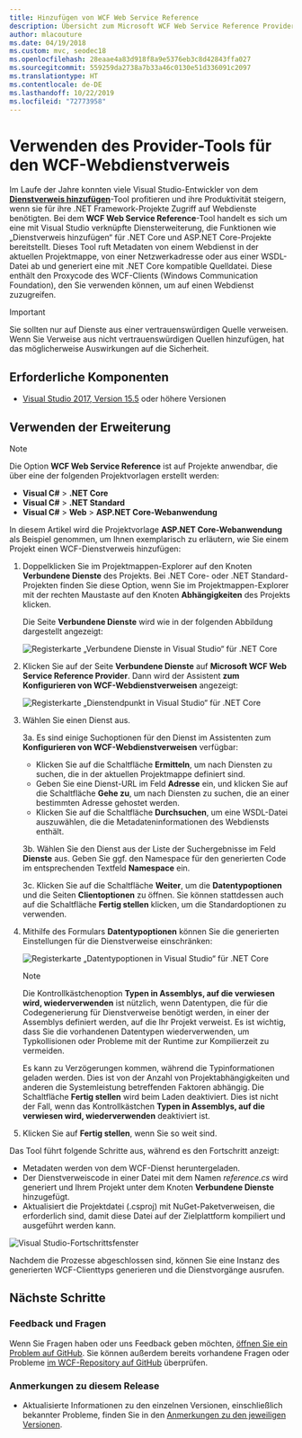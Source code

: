 ```yaml
---
title: Hinzufügen von WCF Web Service Reference
description: Übersicht zum Microsoft WCF Web Service Reference Provider-Tool, über das Funktionen für .NET Core- und ASP.NET Core-Projekte hinzugefügt werden, z.B. das Hinzufügen von Dienstverweisen für .NET Framework-Projekte.
author: mlacouture
ms.date: 04/19/2018
ms.custom: mvc, seodec18
ms.openlocfilehash: 28eaae4a83d918f8a9e5376eb3c8d42843ffa027
ms.sourcegitcommit: 559259da2738a7b33a46c0130e51d336091c2097
ms.translationtype: HT
ms.contentlocale: de-DE
ms.lasthandoff: 10/22/2019
ms.locfileid: "72773958"
---
```

# <a name="use-the-wcf-web-service-reference-provider-tool"></a>Verwenden des Provider-Tools für den WCF-Webdienstverweis

Im Laufe der Jahre konnten viele Visual Studio-Entwickler von dem [**Dienstverweis hinzufügen**](/visualstudio/data-tools/how-to-add-update-or-remove-a-wcf-data-service-reference)-Tool profitieren und ihre Produktivität steigern, wenn sie für ihre .NET Framework-Projekte Zugriff auf Webdienste benötigten.  Bei dem **WCF Web Service Reference**-Tool handelt es sich um eine mit Visual Studio verknüpfte Diensterweiterung, die Funktionen wie „Dienstverweis hinzufügen“ für .NET Core und ASP.NET Core-Projekte bereitstellt. Dieses Tool ruft Metadaten von einem Webdienst in der aktuellen Projektmappe, von einer Netzwerkadresse oder aus einer WSDL-Datei ab und generiert eine mit .NET Core kompatible Quelldatei. Diese enthält den Proxycode des WCF-Clients (Windows Communication Foundation), den Sie verwenden können, um auf einen Webdienst zuzugreifen.

> [!IMPORTANT]
> Sie sollten nur auf Dienste aus einer vertrauenswürdigen Quelle verweisen. Wenn Sie Verweise aus nicht vertrauenswürdigen Quellen hinzufügen, hat das möglicherweise Auswirkungen auf die Sicherheit.

## <a name="prerequisites"></a>Erforderliche Komponenten

- [Visual Studio 2017, Version 15.5](https://aka.ms/vsdownload?utm_source=mscom&utm_campaign=msdocs) oder höhere Versionen

## <a name="how-to-use-the-extension"></a>Verwenden der Erweiterung

> [!NOTE]
> Die Option **WCF Web Service Reference** ist auf Projekte anwendbar, die über eine der folgenden Projektvorlagen erstellt werden:
>
> - **Visual C#**  >  **.NET Core**
> - **Visual C#**  >  **.NET Standard**
> - **Visual C#**  > **Web** > **ASP.NET Core-Webanwendung**

In diesem Artikel wird die Projektvorlage **ASP.NET Core-Webanwendung** als Beispiel genommen, um Ihnen exemplarisch zu erläutern, wie Sie einem Projekt einen WCF-Dienstverweis hinzufügen:

1. Doppelklicken Sie im Projektmappen-Explorer auf den Knoten **Verbundene Dienste** des Projekts. Bei .NET Core- oder .NET Standard-Projekten finden Sie diese Option, wenn Sie im Projektmappen-Explorer mit der rechten Maustaste auf den Knoten **Abhängigkeiten** des Projekts klicken.

    Die Seite **Verbundene Dienste** wird wie in der folgenden Abbildung dargestellt angezeigt:

    ![Registerkarte „Verbundene Dienste in Visual Studio“ für .NET Core](./media/wcf-web-service-reference-guide/wcfcs-ConnectedServicesPage.png)

2. Klicken Sie auf der Seite **Verbundene Dienste** auf **Microsoft WCF Web Service Reference Provider**. Dann wird der Assistent **zum Konfigurieren von WCF-Webdienstverweisen** angezeigt:

    ![Registerkarte „Dienstendpunkt in Visual Studio“ für .NET Core](./media/wcf-web-service-reference-guide/wcfcs-ServiceEndpointPage.png)

3. Wählen Sie einen Dienst aus.

    3a. Es sind einige Suchoptionen für den Dienst im Assistenten zum **Konfigurieren von WCF-Webdienstverweisen** verfügbar:

     * Klicken Sie auf die Schaltfläche **Ermitteln**, um nach Diensten zu suchen, die in der aktuellen Projektmappe definiert sind.
     * Geben Sie eine Dienst-URL im Feld **Adresse** ein, und klicken Sie auf die Schaltfläche **Gehe zu**, um nach Diensten zu suchen, die an einer bestimmten Adresse gehostet werden.
     * Klicken Sie auf die Schaltfläche **Durchsuchen**, um eine WSDL-Datei auszuwählen, die die Metadateninformationen des Webdiensts enthält.

    3b. Wählen Sie den Dienst aus der Liste der Suchergebnisse im Feld **Dienste** aus. Geben Sie ggf. den Namespace für den generierten Code im entsprechenden Textfeld **Namespace** ein.

    3c. Klicken Sie auf die Schaltfläche **Weiter**, um die **Datentypoptionen** und die Seiten **Clientoptionen** zu öffnen. Sie können stattdessen auch auf die Schaltfläche **Fertig stellen** klicken, um die Standardoptionen zu verwenden.

4. Mithilfe des Formulars **Datentypoptionen** können Sie die generierten Einstellungen für die Dienstverweise einschränken:

    ![Registerkarte „Datentypoptionen in Visual Studio“ für .NET Core](./media/wcf-web-service-reference-guide/wcfcs-DataTypesPage.png)

    > [!NOTE]
    > Die Kontrollkästchenoption **Typen in Assemblys, auf die verwiesen wird, wiederverwenden** ist nützlich, wenn Datentypen, die für die Codegenerierung für Dienstverweise benötigt werden, in einer der Assemblys definiert werden, auf die Ihr Projekt verweist.  Es ist wichtig, dass Sie die vorhandenen Datentypen wiederverwenden, um Typkollisionen oder Probleme mit der Runtime zur Kompilierzeit zu vermeiden.

    Es kann zu Verzögerungen kommen, während die Typinformationen geladen werden. Dies ist von der Anzahl von Projektabhängigkeiten und anderen die Systemleistung betreffenden Faktoren abhängig. Die Schaltfläche **Fertig stellen** wird beim Laden deaktiviert. Dies ist nicht der Fall, wenn das Kontrollkästchen **Typen in Assemblys, auf die verwiesen wird, wiederverwenden** deaktiviert ist.

5. Klicken Sie auf **Fertig stellen**, wenn Sie so weit sind.

Das Tool führt folgende Schritte aus, während es den Fortschritt anzeigt:

- Metadaten werden von dem WCF-Dienst heruntergeladen.
- Der Dienstverweiscode in einer Datei mit dem Namen *reference.cs* wird generiert und Ihrem Projekt unter dem Knoten **Verbundene Dienste** hinzugefügt.
- Aktualisiert die Projektdatei (.csproj) mit NuGet-Paketverweisen, die erforderlich sind, damit diese Datei auf der Zielplattform kompiliert und ausgeführt werden kann.

![Visual Studio-Fortschrittsfenster](./media/wcf-web-service-reference-guide/wcfcs-ProgressWindow.png)

Nachdem die Prozesse abgeschlossen sind, können Sie eine Instanz des generierten WCF-Clienttyps generieren und die Dienstvorgänge ausrufen.

## <a name="next-steps"></a>Nächste Schritte

### <a name="feedback--questions"></a>Feedback und Fragen

Wenn Sie Fragen haben oder uns Feedback geben möchten, [öffnen Sie ein Problem auf GitHub](https://github.com/dotnet/wcf/issues/new). Sie können außerdem bereits vorhandene Fragen oder Probleme [im WCF-Repository auf GitHub](https://github.com/dotnet/wcf/issues?utf8=%E2%9C%93&q=is:issue%20label:tooling) überprüfen.

### <a name="release-notes"></a>Anmerkungen zu diesem Release

- Aktualisierte Informationen zu den einzelnen Versionen, einschließlich bekannter Probleme, finden Sie in den [Anmerkungen zu den jeweiligen Versionen](https://github.com/dotnet/wcf/blob/master/release-notes/WCF-Web-Service-Reference-notes.md).
